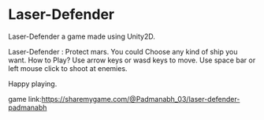 # Laser-Defender
Laser-Defender a game made using Unity2D.

Laser-Defender : Protect mars.
You could Choose any kind of ship you want.
How to Play?
Use arrow keys or wasd keys to move.
Use space bar or left mouse click to shoot at enemies.

Happy playing.

game link:https://sharemygame.com/@Padmanabh_03/laser-defender-padmanabh
